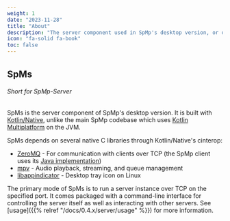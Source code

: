 ```yaml
---
weight: 1
date: "2023-11-28"
title: "About"
description: "The server component used in SpMp's desktop version, or optionally in the Android version"
icon: "fa-solid fa-book"
toc: false
---
```


######

## SpMs
###### Short for SpMp-Server

######

SpMs is the server component of SpMp's desktop version. It is built with [Kotlin/Native](https://kotlinlang.org/docs/native-overview.html), unlike the main SpMp codebase which uses [Kotlin Multiplatform](https://kotlinlang.org/docs/multiplatform.html) on the JVM.

SpMs depends on several native C libraries through Kotlin/Native's cinterop:
- [ZeroMQ](https://zeromq.org/) - For communication with clients over TCP (the SpMp client uses its [Java implementation](https://github.com/zeromq/jeromq))
- [mpv](https://mpv.io/) - Audio playback, streaming, and queue management
- [libappindicator](https://launchpad.net/libappindicator) - Desktop tray icon on Linux

The primary mode of SpMs is to run a server instance over TCP on the specified port. It comes packaged with a command-line interface for controlling the server itself as well as interacting with other servers. See [usage]({{% relref "/docs/0.4.x/server/usage" %}}) for more information.

